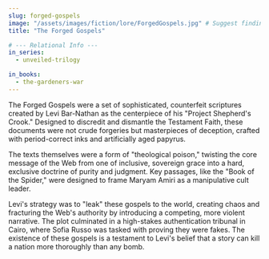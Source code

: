 ```yaml
---
slug: forged-gospels
image: "/assets/images/fiction/lore/ForgedGospels.jpg" # Suggest finding or creating an image for this
title: "The Forged Gospels"

# --- Relational Info ---
in_series:
  - unveiled-trilogy

in_books:
  - the-gardeners-war
---
```

The Forged Gospels were a set of sophisticated, counterfeit scriptures created by Levi Bar-Nathan as the centerpiece of his "Project Shepherd's Crook." Designed to discredit and dismantle the Testament Faith, these documents were not crude forgeries but masterpieces of deception, crafted with period-correct inks and artificially aged papyrus.

The texts themselves were a form of "theological poison," twisting the core message of the Web from one of inclusive, sovereign grace into a hard, exclusive doctrine of purity and judgment. Key passages, like the "Book of the Spider," were designed to frame Maryam Amiri as a manipulative cult leader.

Levi's strategy was to "leak" these gospels to the world, creating chaos and fracturing the Web's authority by introducing a competing, more violent narrative. The plot culminated in a high-stakes authentication tribunal in Cairo, where Sofia Russo was tasked with proving they were fakes. The existence of these gospels is a testament to Levi's belief that a story can kill a nation more thoroughly than any bomb.
